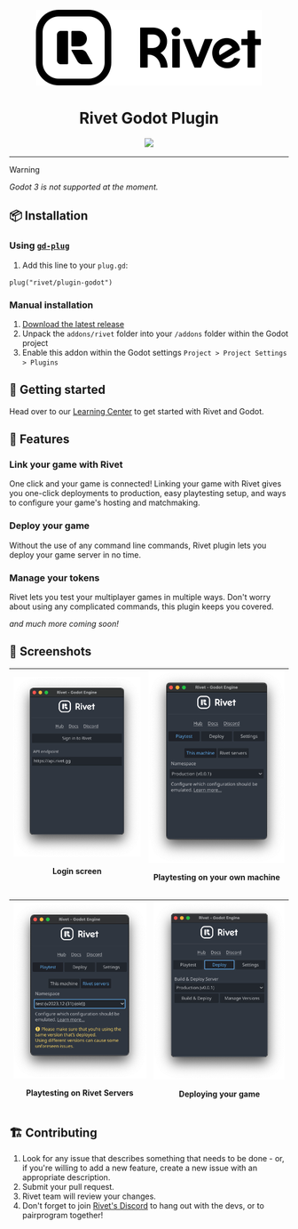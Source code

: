 <p align="center">
    <picture>
        <source media="(prefers-color-scheme: dark)" srcset="./addons/rivet/images/icon-text-white.svg">
        <img src="./addons/rivet/images/icon-text-black.svg">
    </picture>
</p>
<h1 align="center">Rivet Godot Plugin</h1>
<p align="center">
    <a href="https://rivet.gg/discord"><img src="https://img.shields.io/discord/822914074136018994"></a>
</p>

---

> [!WARNING]
> _Godot 3 is not supported at the moment._

## 📦 Installation

### Using [`gd-plug`](https://github.com/imjp94/gd-plug)

1. Add this line to your `plug.gd`:

```gdscript
plug("rivet/plugin-godot")
```

### Manual installation

1. [Download the latest
   release](https://github.com/rivet-gg/plugin-godot/releases/latest)
2. Unpack the `addons/rivet` folder into your `/addons` folder within the Godot
   project
3. Enable this addon within the Godot settings
   `Project > Project Settings > Plugins`

## 🚀 Getting started

Head over to our [Learning Center](https://rivet.gg/learn/godot) to get started
with Rivet and Godot.

## 🧐 Features

### Link your game with Rivet

One click and your game is connected! Linking your game with Rivet gives you
one-click deployments to production, easy playtesting setup, and ways to
configure your game's hosting and matchmaking.

### Deploy your game

Without the use of any command line commands, Rivet plugin lets you deploy your
game server in no time.

### Manage your tokens

Rivet lets you test your multiplayer games in multiple ways. Don't worry about
using any complicated commands, this plugin keeps you covered.

_and much more coming soon!_

## 📸 Screenshots

|![Screenshot](./media/login-screen.png)<p align="center">Login screen</p>|![Screenshot](./media/local-playtest-tab.png)<p align="center">Playtesting on your own machine</p>|
|---|---|

|![Screenshot](./media/remote-playtest-tab.png)<p align="center">Playtesting on Rivet Servers</p>|![Screenshot](./media/deploy-tab.png)<p  align="center">Deploying your game</p>|
|---|---|

## 🏗️ Contributing

1. Look for any issue that describes something that needs to be done - or, if
   you're willing to add a new feature, create a new issue with an appropriate
   description.
2. Submit your pull request.
3. Rivet team will review your changes.
4. Don't forget to join [Rivet's Discord](https://rivet.gg/discord) to hang out
   with the devs, or to pairprogram together!
